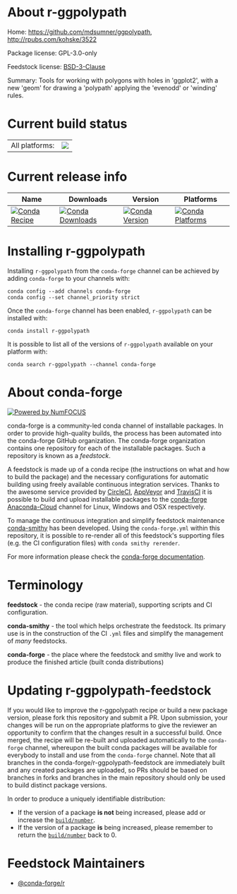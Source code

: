 About r-ggpolypath
==================

Home: https://github.com/mdsumner/ggpolypath, http://rpubs.com/kohske/3522

Package license: GPL-3.0-only

Feedstock license: [BSD-3-Clause](https://github.com/conda-forge/r-ggpolypath-feedstock/blob/master/LICENSE.txt)

Summary: Tools for working with polygons with holes in 'ggplot2', with a new 'geom' for drawing a 'polypath' applying the 'evenodd' or 'winding' rules.

Current build status
====================


<table><tr><td>All platforms:</td>
    <td>
      <a href="https://dev.azure.com/conda-forge/feedstock-builds/_build/latest?definitionId=13739&branchName=master">
        <img src="https://dev.azure.com/conda-forge/feedstock-builds/_apis/build/status/r-ggpolypath-feedstock?branchName=master">
      </a>
    </td>
  </tr>
</table>

Current release info
====================

| Name | Downloads | Version | Platforms |
| --- | --- | --- | --- |
| [![Conda Recipe](https://img.shields.io/badge/recipe-r--ggpolypath-green.svg)](https://anaconda.org/conda-forge/r-ggpolypath) | [![Conda Downloads](https://img.shields.io/conda/dn/conda-forge/r-ggpolypath.svg)](https://anaconda.org/conda-forge/r-ggpolypath) | [![Conda Version](https://img.shields.io/conda/vn/conda-forge/r-ggpolypath.svg)](https://anaconda.org/conda-forge/r-ggpolypath) | [![Conda Platforms](https://img.shields.io/conda/pn/conda-forge/r-ggpolypath.svg)](https://anaconda.org/conda-forge/r-ggpolypath) |

Installing r-ggpolypath
=======================

Installing `r-ggpolypath` from the `conda-forge` channel can be achieved by adding `conda-forge` to your channels with:

```
conda config --add channels conda-forge
conda config --set channel_priority strict
```

Once the `conda-forge` channel has been enabled, `r-ggpolypath` can be installed with:

```
conda install r-ggpolypath
```

It is possible to list all of the versions of `r-ggpolypath` available on your platform with:

```
conda search r-ggpolypath --channel conda-forge
```


About conda-forge
=================

[![Powered by NumFOCUS](https://img.shields.io/badge/powered%20by-NumFOCUS-orange.svg?style=flat&colorA=E1523D&colorB=007D8A)](http://numfocus.org)

conda-forge is a community-led conda channel of installable packages.
In order to provide high-quality builds, the process has been automated into the
conda-forge GitHub organization. The conda-forge organization contains one repository
for each of the installable packages. Such a repository is known as a *feedstock*.

A feedstock is made up of a conda recipe (the instructions on what and how to build
the package) and the necessary configurations for automatic building using freely
available continuous integration services. Thanks to the awesome service provided by
[CircleCI](https://circleci.com/), [AppVeyor](https://www.appveyor.com/)
and [TravisCI](https://travis-ci.com/) it is possible to build and upload installable
packages to the [conda-forge](https://anaconda.org/conda-forge)
[Anaconda-Cloud](https://anaconda.org/) channel for Linux, Windows and OSX respectively.

To manage the continuous integration and simplify feedstock maintenance
[conda-smithy](https://github.com/conda-forge/conda-smithy) has been developed.
Using the ``conda-forge.yml`` within this repository, it is possible to re-render all of
this feedstock's supporting files (e.g. the CI configuration files) with ``conda smithy rerender``.

For more information please check the [conda-forge documentation](https://conda-forge.org/docs/).

Terminology
===========

**feedstock** - the conda recipe (raw material), supporting scripts and CI configuration.

**conda-smithy** - the tool which helps orchestrate the feedstock.
                   Its primary use is in the construction of the CI ``.yml`` files
                   and simplify the management of *many* feedstocks.

**conda-forge** - the place where the feedstock and smithy live and work to
                  produce the finished article (built conda distributions)


Updating r-ggpolypath-feedstock
===============================

If you would like to improve the r-ggpolypath recipe or build a new
package version, please fork this repository and submit a PR. Upon submission,
your changes will be run on the appropriate platforms to give the reviewer an
opportunity to confirm that the changes result in a successful build. Once
merged, the recipe will be re-built and uploaded automatically to the
`conda-forge` channel, whereupon the built conda packages will be available for
everybody to install and use from the `conda-forge` channel.
Note that all branches in the conda-forge/r-ggpolypath-feedstock are
immediately built and any created packages are uploaded, so PRs should be based
on branches in forks and branches in the main repository should only be used to
build distinct package versions.

In order to produce a uniquely identifiable distribution:
 * If the version of a package **is not** being increased, please add or increase
   the [``build/number``](https://docs.conda.io/projects/conda-build/en/latest/resources/define-metadata.html#build-number-and-string).
 * If the version of a package **is** being increased, please remember to return
   the [``build/number``](https://docs.conda.io/projects/conda-build/en/latest/resources/define-metadata.html#build-number-and-string)
   back to 0.

Feedstock Maintainers
=====================

* [@conda-forge/r](https://github.com/conda-forge/r/)

